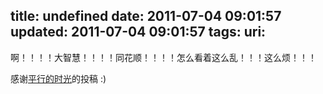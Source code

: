 title: undefined
date: 2011-07-04 09:01:57
updated: 2011-07-04 09:01:57
tags: 
uri: 
---

啊！！！！大智慧！！！！同花顺！！！！怎么看着这么乱！！！这么烦！！！

感谢[平行的时光](http://fimbul.diandian.com)的投稿 :)